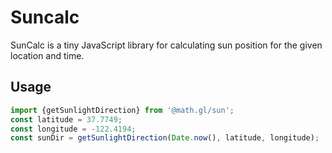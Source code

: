 # Suncalc

SunCalc is a tiny JavaScript library for calculating sun position for the given location and time.

## Usage

```js
import {getSunlightDirection} from '@math.gl/sun';
const latitude = 37.7749;
const longitude = -122.4194;
const sunDir = getSunlightDirection(Date.now(), latitude, longitude);
```
